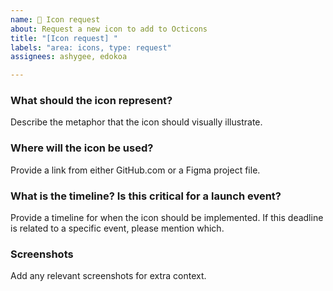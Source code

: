 ```yaml
---
name: 🎨 Icon request
about: Request a new icon to add to Octicons
title: "[Icon request] "
labels: "area: icons, type: request"
assignees: ashygee, edokoa

---
```


### What should the icon represent?

Describe the metaphor that the icon should visually illustrate.

### Where will the icon be used?

Provide a link from either GitHub.com or a Figma project file.

### What is the timeline? Is this critical for a launch event?
Provide a timeline for when the icon should be implemented.  If this deadline is related to a specific event, please mention which.

### Screenshots

Add any relevant screenshots for extra context.

<!-- Note: When including screenshots, images, and other visual media, please include alt text or, if there are several of them, a higher level written explanation of what's represented in the images. -->
